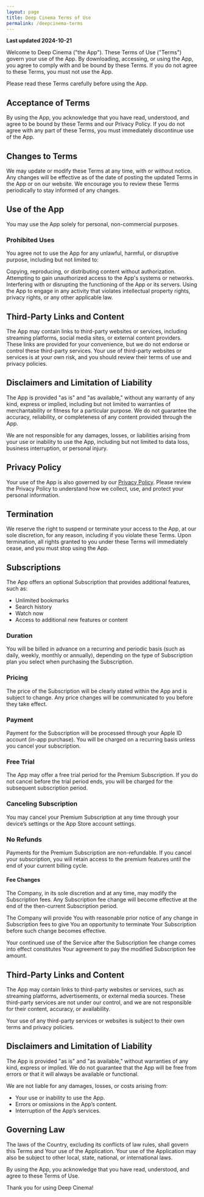 ```yaml
---
layout: page
title: Deep Cinema Terms of Use
permalink: /deepcinema-terms
---
```


__Last updated 2024-10-21__

Welcome to Deep Cinema ("the App"). These Terms of Use ("Terms") govern your use of the App. By downloading, accessing, or using the App, you agree to comply with and be bound by these Terms. If you do not agree to these Terms, you must not use the App.

Please read these Terms carefully before using the App.

## Acceptance of Terms

By using the App, you acknowledge that you have read, understood, and agree to be bound by these Terms and our Privacy Policy. If you do not agree with any part of these Terms, you must immediately discontinue use of the App.

## Changes to Terms

We may update or modify these Terms at any time, with or without notice. Any changes will be effective as of the date of posting the updated Terms in the App or on our website. We encourage you to review these Terms periodically to stay informed of any changes.

## Use of the App

You may use the App solely for personal, non-commercial purposes.

### Prohibited Uses

You agree not to use the App for any unlawful, harmful, or disruptive purpose, including but not limited to:

Copying, reproducing, or distributing content without authorization.
Attempting to gain unauthorized access to the App's systems or networks.
Interfering with or disrupting the functioning of the App or its servers.
Using the App to engage in any activity that violates intellectual property rights, privacy rights, or any other applicable law.

## Third-Party Links and Content

The App may contain links to third-party websites or services, including streaming platforms, social media sites, or external content providers. These links are provided for your convenience, but we do not endorse or control these third-party services. Your use of third-party websites or services is at your own risk, and you should review their terms of use and privacy policies.

## Disclaimers and Limitation of Liability

The App is provided "as is" and "as available," without any warranty of any kind, express or implied, including but not limited to warranties of merchantability or fitness for a particular purpose. We do not guarantee the accuracy, reliability, or completeness of any content provided through the App.

We are not responsible for any damages, losses, or liabilities arising from your use or inability to use the App, including but not limited to data loss, business interruption, or personal injury.

## Privacy Policy

Your use of the App is also governed by our [Privacy Policy](/deepcinema-privacy). Please review the Privacy Policy to understand how we collect, use, and protect your personal information.

## Termination

We reserve the right to suspend or terminate your access to the App, at our sole discretion, for any reason, including if you violate these Terms. Upon termination, all rights granted to you under these Terms will immediately cease, and you must stop using the App.


## Subscriptions

The App offers an optional Subscription that provides additional features, such as:

- Unlimited bookmarks
- Search history
- Watch now
- Access to additional new features or content

### Duration
You will be billed in advance on a recurring and periodic basis (such as daily, weekly, monthly or annually), depending on the type of Subscription plan you select when purchasing the Subscription.

### Pricing
The price of the Subscription will be clearly stated within the App and is subject to change. Any price changes will be communicated to you before they take effect.

### Payment
Payment for the Subscription will be processed through your Apple ID account (in-app purchase). You will be charged on a recurring basis unless you cancel your subscription.

### Free Trial
The App may offer a free trial period for the Premium Subscription. If you do not cancel before the trial period ends, you will be charged for the subsequent subscription period.

### Canceling Subscription
You may cancel your Premium Subscription at any time through your device’s settings or the App Store account settings.

### No Refunds
Payments for the Premium Subscription are non-refundable. If you cancel your subscription, you will retain access to the premium features until the end of your current billing cycle.

#### Fee Changes

The Company, in its sole discretion and at any time, may modify the Subscription fees. Any Subscription fee change will become effective at the end of the then-current Subscription period.

The Company will provide You with reasonable prior notice of any change in Subscription fees to give You an opportunity to terminate Your Subscription before such change becomes effective.

Your continued use of the Service after the Subscription fee change comes into effect constitutes Your agreement to pay the modified Subscription fee amount.

## Third-Party Links and Content

The App may contain links to third-party websites or services, such as streaming platforms, advertisements, or external media sources. These third-party services are not under our control, and we are not responsible for their content, accuracy, or availability.

Your use of any third-party services or websites is subject to their own terms and privacy policies.


## Disclaimers and Limitation of Liability

The App is provided "as is" and "as available," without warranties of any kind, express or implied. We do not guarantee that the App will be free from errors or that it will always be available or functional.

We are not liable for any damages, losses, or costs arising from:
- Your use or inability to use the App.
- Errors or omissions in the App’s content.
- Interruption of the App’s services.

## Governing Law

The laws of the Country, excluding its conflicts of law rules, shall govern this Terms and Your use of the Application. Your use of the Application may also be subject to other local, state, national, or international laws.

By using the App, you acknowledge that you have read, understood, and agree to these Terms of Use.

Thank you for using Deep Cinema! 

